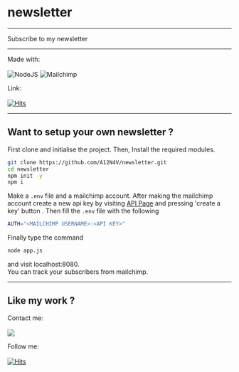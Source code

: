 # newsletter
<hr>Subscribe to my newsletter<hr>

Made with:
<br><br>
<img alt="NodeJS" src="https://img.shields.io/badge/node.js-%2343853D.svg?style=for-the-badge" />
<img alt="Mailchimp" src="https://img.shields.io/badge/Mailchimp%20API-yellow?style=for-the-badge" />

Link:<br><br>
[![Hits](https://img.shields.io/badge/newsletter-white?style=for-the-badge)](https://enigmatic-thicket-99001.herokuapp.com/)
<hr>

## Want to setup your own newsletter ?

First clone and initialise the project. Then, Install the required modules.

```sh
git clone https://github.com/A12N4V/newsletter.git
cd newsletter
npm init -y
npm i
```

Make a ```.env``` file and a mailchimp account. After making the mailchimp account create a new api key by visiting [API Page](https://us6.admin.mailchimp.com/account/api/) and pressing 'create a key' button . Then fill the ```.env``` file  with the following 

```sh
AUTH="<MAILCHIMP USERNAME>:<API KEY>"
```
Finally type the command
```sh
node app.js
```
and visit localhost:8080.<br>
You can track your subscribers from mailchimp.
<hr>

## Like my work ?
Contact me:
<br><br>
<a href = "mailto:aaarnavsssharma@gmail.com"><img src="https://img.shields.io/badge/Gmail-D14836?style=for-the-badge&logo=gmail&logoColor=white"></a>  

Follow me:
<br><br>
[![Hits](https://img.shields.io/badge/github-000?style=for-the-badge&logo=GITHUB&logoColor=white)](https://github.com/A12N4V)
